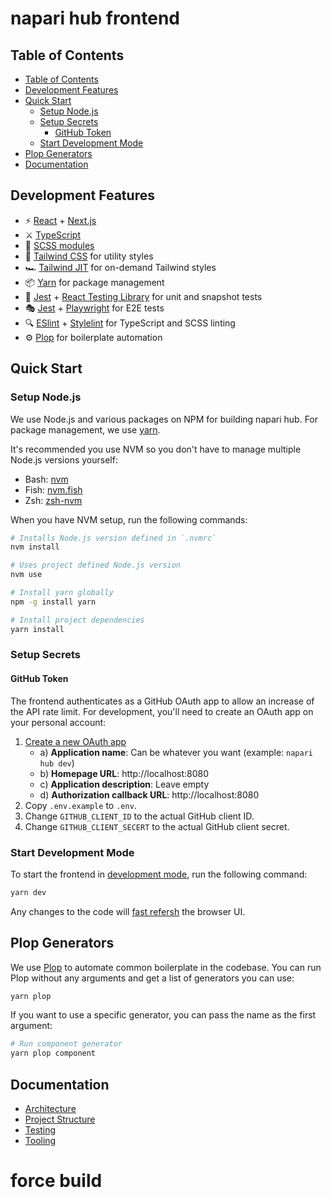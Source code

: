 # napari hub frontend

## Table of Contents

- [Table of Contents](#table-of-contents)
- [Development Features](#development-features)
- [Quick Start](#quick-start)
  - [Setup Node.js](#setup-nodejs)
  - [Setup Secrets](#setup-secrets)
    - [GitHub Token](#github-token)
  - [Start Development Mode](#start-development-mode)
- [Plop Generators](#plop-generators)
- [Documentation](#documentation)

## Development Features

- :zap: [React](https://reactjs.org/) + [Next.js](https://nextjs.org/)
- :crossed_swords: [TypeScript](https://www.typescriptlang.org/)
- :art: [SCSS modules](https://github.com/css-modules/css-modules)
- :nail_care: [Tailwind CSS](https://tailwindcss.com/) for utility styles
- :racing_car: [Tailwind JIT](https://tailwindcss.com/docs/just-in-time-mode) for on-demand Tailwind styles
- :package: [Yarn](https://classic.yarnpkg.com/en/) for package management
- :camera_flash: [Jest](https://jestjs.io/) + [React Testing Library](https://testing-library.com/docs/react-testing-library/intro) for unit and snapshot tests
- :performing_arts: [Jest](https://jestjs.io/) + [Playwright](https://github.com/microsoft/playwright) for E2E tests
- :mag: [ESlint](https://eslint.org/) + [Stylelint](https://stylelint.io/) for TypeScript and SCSS linting
- :gear: [Plop](https://plopjs.com/documentation/) for boilerplate automation

## Quick Start

### Setup Node.js

We use Node.js and various packages on NPM for building napari hub. For
package management, we use [yarn](https://classic.yarnpkg.com/en/).

It's recommended you use NVM so you don't have to manage multiple Node.js versions yourself:

- Bash: [nvm](https://github.com/nvm-sh/nvm)
- Fish: [nvm.fish](https://github.com/jorgebucaran/nvm.fish)
- Zsh: [zsh-nvm](https://github.com/lukechilds/zsh-nvm)

When you have NVM setup, run the following commands:

```sh
# Installs Node.js version defined in `.nvmrc`
nvm install

# Uses project defined Node.js version
nvm use

# Install yarn globally
npm -g install yarn

# Install project dependencies
yarn install
```

### Setup Secrets

#### GitHub Token

The frontend authenticates as a GitHub OAuth app to allow an increase of the API rate limit. For development, you'll need to create an OAuth app on your personal account:

1. [Create a new OAuth app](https://github.com/settings/applications/new)
   - a) **Application name**: Can be whatever you want (example: `napari hub dev`)
   - b) **Homepage URL**: http://localhost:8080
   - c) **Application description**: Leave empty
   - d) **Authorization callback URL**: http://localhost:8080
1. Copy `.env.example` to `.env`.
1. Change `GITHUB_CLIENT_ID` to the actual GitHub client ID.
1. Change `GITHUB_CLIENT_SECERT` to the actual GitHub client secret.

### Start Development Mode

To start the frontend in [development mode](./docs/tooling#development-mode),
run the following command:

```sh
yarn dev
```

Any changes to the code will [fast
refersh](https://nextjs.org/docs/basic-features/fast-refresh) the browser UI.

## Plop Generators

We use [Plop](https://plopjs.com/documentation/) to automate common
boilerplate in the codebase. You can run Plop without any arguments and get a
list of generators you can use:

```sh
yarn plop
```

If you want to use a specific generator, you can pass the name as the first
argument:

```sh
# Run component generator
yarn plop component
```

## Documentation

- [Architecture](./docs/architecture.md)
- [Project Structure](./docs/project-structure.md)
- [Testing](./docs/testing.md)
- [Tooling](./docs/tooling.md)

# force build
